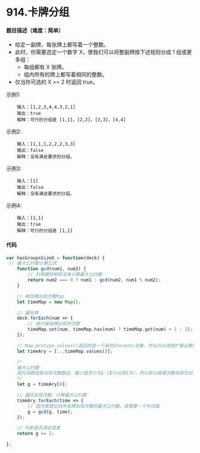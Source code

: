 <!--
 * @Author: your name
 * @Date: 2020-03-12 23:20:54
 * @LastEditTime: 2020-05-06 23:10:36
 * @LastEditors: Please set LastEditors
 * @Description: In User Settings Edit
 * @FilePath: /leetcode_fe/51-100/53_最大子序和.md
 -->
# 914.卡牌分组

#### 题目描述（难度：简单）
+ 给定一副牌，每张牌上都写着一个整数。
+ 此时，你需要选定一个数字 X，使我们可以将整副牌按下述规则分成 1 组或更多组：
  - 每组都有 X 张牌。
  - 组内所有的牌上都写着相同的整数。
+ 仅当你可选的 X >= 2 时返回 true。


示例1:
```
    输入：[1,2,3,4,4,3,2,1]
    输出：true
    解释：可行的分组是 [1,1]，[2,2]，[3,3]，[4,4]
```

示例2:
```
    输入：[1,1,1,2,2,2,3,3]
    输出：false
    解释：没有满足要求的分组。
```

示例3:
```
    输入：[1]
    输出：false
    解释：没有满足要求的分组。
```

示例4:
```
    输入：[1,1]
    输出：true
    解释：可行的分组是 [1,1]
```


#### 代码

```javascript
var hasGroupsSizeX = function(deck) {
 // 最大公约数计算公式
    function gcd(num1, num2) {
        // 利用辗转相除法来计算最大公约数
        return num2 === 0 ? num1 : gcd(num2, num1 % num2); 
    }

    // 相同牌出现次数Map
    let timeMap = new Map();

    // 遍历牌
    deck.forEach(num => {
        // 统计每张牌出现的次数
        timeMap.set(num, timeMap.has(num) ? timeMap.get(num) + 1 : 1);
    });

    // Map.protype.values()返回的是一个新的Iterator对象，所以可以使用扩展运算符(...)来构造成数组
    let timeAry = [...timeMap.values()];

    /*
    最大公约数
    因为该数组是出现次数数组，最小值至少为1（至少出现1次），所以默认赋值为数组首位对公约数计算无干扰
    */
    let g = timeAry[0];

    // 遍历出现次数，计算最大公约数
    timeAry.forEach(time => {
        // 因为需要比较所有牌出现次数的最大公约数，故需要一个中间值
        g = gcd(g, time);
    });

    // 判断是否满足题意
    return g >= 2;

};
```

